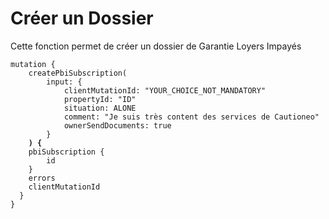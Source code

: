 # Créer un Dossier

Cette fonction permet de créer un dossier de Garantie Loyers Impayés

<pre class="language-graphql"><code class="lang-graphql">mutation {
    createPbiSubscription(
        input: {
            clientMutationId: "YOUR_CHOICE_NOT_MANDATORY"
            propertyId: "ID"
            situation: ALONE
            comment: "Je suis très content des services de Cautioneo"
            ownerSendDocuments: true
        }
<strong>    ) { 
</strong>    pbiSubscription {
        id 
    }
    errors
    clientMutationId
  }
}
</code></pre>
